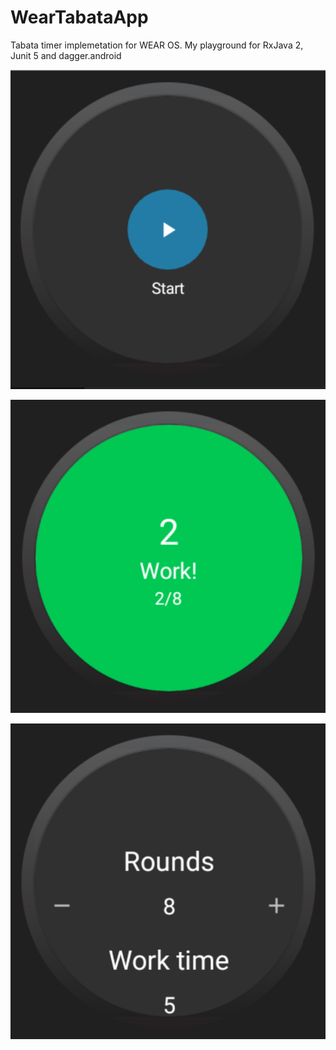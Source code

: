 # WearTabataApp

Tabata timer implemetation for WEAR OS.
My playground for RxJava 2, Junit 5 and dagger.android

![menu](https://github.com/ggajews/WearTabataApp/blob/master/screenshots/menu.png?raw=true)

![timer](https://github.com/ggajews/WearTabataApp/blob/master/screenshots/timer.png?raw=true)

![settings](https://github.com/ggajews/WearTabataApp/blob/master/screenshots/settings.png?raw=true)
